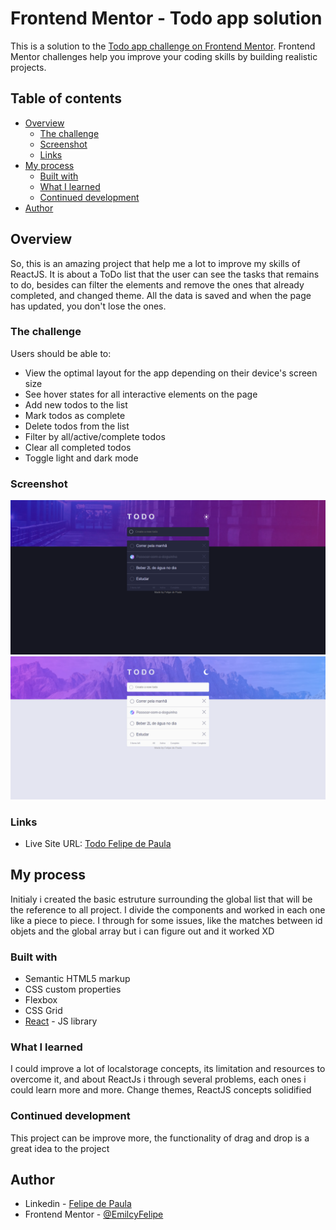 # Frontend Mentor - Todo app solution

This is a solution to the [Todo app challenge on Frontend Mentor](https://www.frontendmentor.io/challenges/todo-app-Su1_KokOW). Frontend Mentor challenges help you improve your coding skills by building realistic projects. 

## Table of contents

- [Overview](#overview)
  - [The challenge](#the-challenge)
  - [Screenshot](#screenshot)
  - [Links](#links)
- [My process](#my-process)
  - [Built with](#built-with)
  - [What I learned](#what-i-learned)
  - [Continued development](#continued-development)
- [Author](#author)

## Overview
So, this is an amazing project that help me a lot to improve my skills of ReactJS. It is about a ToDo list that the user can see the tasks that remains to do, besides can filter the elements and remove the ones that already completed, and changed theme. All the data is saved and when the page has updated, you don't lose the ones. 

### The challenge

Users should be able to:

- View the optimal layout for the app depending on their device's screen size
- See hover states for all interactive elements on the page
- Add new todos to the list
- Mark todos as complete
- Delete todos from the list
- Filter by all/active/complete todos
- Clear all completed todos
- Toggle light and dark mode

### Screenshot

![dark](https://github.com/EmilcyFelipe/Frontend-Mentor-TODO/blob/master/dark.png)
![light](https://github.com/EmilcyFelipe/Frontend-Mentor-TODO/blob/master/light.png)

### Links

- Live Site URL: [Todo Felipe de Paula](https://todo-felipe-de-paula.netlify.app/)

## My process
Initialy i created the basic estruture surrounding the global list that will be the reference to all project. I divide the components and worked in each one like a piece to piece. I through for some issues, like the matches between id objets and the global array but i can figure out and it worked XD
### Built with

- Semantic HTML5 markup
- CSS custom properties
- Flexbox
- CSS Grid
- [React](https://reactjs.org/) - JS library

### What I learned

I could improve a lot of localstorage concepts, its limitation and resources to overcome it, and about ReactJs i through several problems, each ones i could learn more and more. Change themes, ReactJS concepts solidified

### Continued development

This project can be improve more, the functionality of drag and drop is a great idea to the project

## Author
- Linkedin - [Felipe de Paula](https://www.linkedin.com/in/felipe-c-de-paula-b1b7b9189/)
- Frontend Mentor - [@EmilcyFelipe](https://www.frontendmentor.io/profile/EmilcyFelipe)
